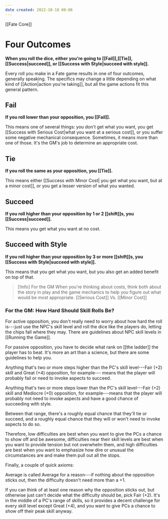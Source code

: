 ```yaml
---
date created: 2022-10-18 08:08
---
```


[[Fate Core]]

# Four Outcomes

**When you roll the dice, either you're going to [[Fail]],[[Tie]], [[Success|succeed]], or [[Success with Style|succeed with style]].**

Every roll you make in a Fate game results in one of four outcomes, generally speaking. The specifics may change a little depending on what kind of [[Action|action you're taking]], but all the game actions fit this general pattern.

## Fail

**If you roll lower than your opposition, you [[Fail]].**

This means one of several things: you don't get what you want, you get [[Success with Serious Cost|what you want at a serious cost]], or you suffer some negative mechanical consequence. Sometimes, it means more than one of those. It's the GM's job to determine an appropriate cost.

## Tie

**If you roll the same as your opposition, you [[Tie]].**

This means either [[Success with Minor Cost| you get what you want, but at a minor cost]], or you get a lesser version of what you wanted.

## Succeed

**If you roll higher than your opposition by 1 or 2 [[shift]]s, you [[Success|succeed]].**

This means you get what you want at no cost.

## Succeed with Style

**If you roll higher than your opposition by 3 or more [[shift]]s, you [[Success with Style|succeed with style]].**

This means that you get what you want, but you also get an added benefit on top of that.

> [!info] For the GM
> When you're thinking about costs, think both about the story in play and the game mechanics to help you figure out what would be most appropriate.
> [[Serious Cost]] Vs. [[Minor Cost]]

### For the GM: How Hard Should Skill Rolls Be?

For active opposition, you don't really need to worry about how hard the roll is---just use the NPC's skill level and roll the dice like the players do, letting the chips fall where they may. There are guidelines about NPC skill levels in [[Running the Game]].

For passive opposition, you have to decide what rank on [[the ladder]] the player has to beat. It's more an art than a science, but there are some guidelines to help you.

Anything that's two or more steps higher than the PC's skill level---Fair (+2) skill and Great (+4) opposition, for example--- means that the player will probably fail or need to invoke aspects to succeed.

Anything that's two or more steps lower than the PC's skill level---Fair (+2) skill and Mediocre (+0) opposition, for example---means that the player will probably not need to invoke aspects and have a good chance of succeeding with style.

Between that range, there's a roughly equal chance that they'll tie or succeed, and a roughly equal chance that they will or won't need to invoke aspects to do so.

Therefore, low difficulties are best when you want to give the PCs a chance to show off and be awesome, difficulties near their skill levels are best when you want to provide tension but not overwhelm them, and high difficulties are best when you want to emphasize how dire or unusual the circumstances are and make them pull out all the stops.

Finally, a couple of quick axioms:

Average is called Average for a reason---if nothing about the opposition sticks out, then the difficulty doesn't need more than a +1.

If you can think of at least one reason why the opposition sticks out, but otherwise just can't decide what the difficulty should be, pick Fair (+2). It's in the middle of a PC's range of skills, so it provides a decent challenge for every skill level except Great (+4), and you want to give PCs a chance to show off their peak skill anyway.